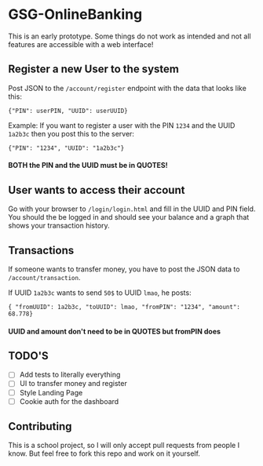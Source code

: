 # GSG-OnlineBanking

This is an early prototype. Some things do not work as intended and not all features are accessible with a web interface!

## Register a new User to the system

Post JSON to the `/account/register` endpoint with the data that looks like this:

`{"PIN": userPIN, "UUID": userUUID}`

Example: If you want to register a user with the PIN `1234` and the UUID `1a2b3c` then you post this to the server: 

`{"PIN": "1234", "UUID": "1a2b3c"}`

#### BOTH the PIN and the UUID must be in QUOTES!

## User wants to access their account

Go with your browser to `/login/login.html` and fill in the UUID and PIN field. You should the be logged in and should see your balance and a graph that shows your transaction history.

## Transactions

If someone wants to transfer money, you have to post the JSON data to `/account/transaction`.

If UUID `1a2b3c` wants to send `50$` to UUID `lmao`, he posts:

`{ "fromUUID": 1a2b3c, "toUUID": lmao, "fromPIN": "1234", "amount": 68.778}`

#### UUID and amount don't need to be in QUOTES but fromPIN does

## TODO'S

- [ ] Add tests to literally everything 
- [ ] UI to transfer money and register 
- [ ] Style Landing Page
- [ ] Cookie auth for the dashboard 

## Contributing

This is a school project, so I will only accept pull requests from people I know. But feel free to fork this repo and work on it yourself.
